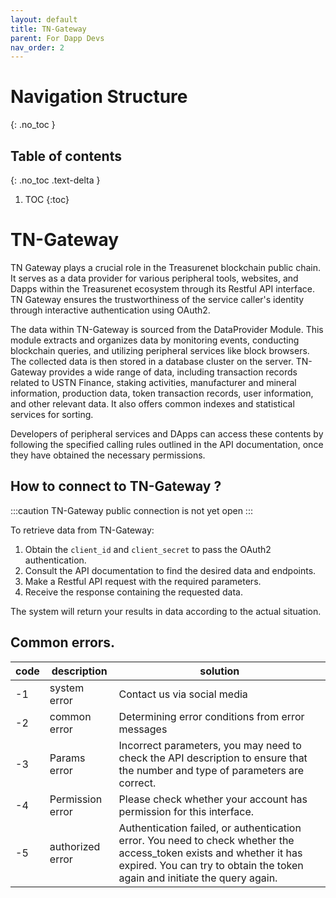```yaml
---
layout: default
title: TN-Gateway
parent: For Dapp Devs
nav_order: 2
---
```

# Navigation Structure
{: .no_toc }

## Table of contents
{: .no_toc .text-delta }

1. TOC
{:toc}



# TN-Gateway

TN Gateway plays a crucial role in the Treasurenet blockchain public chain. It serves as a data provider for various peripheral tools, websites, and Dapps within the Treasurenet ecosystem through its Restful API interface. TN Gateway ensures the trustworthiness of the service caller's identity through interactive authentication using OAuth2.

The data within TN-Gateway is sourced from the DataProvider Module. This module extracts and organizes data by monitoring events, conducting blockchain queries, and utilizing peripheral services like block browsers. The collected data is then stored in a database cluster on the server. TN-Gateway provides a wide range of data, including transaction records related to USTN Finance, staking activities, manufacturer and mineral information, production data, token transaction records, user information, and other relevant data. It also offers common indexes and statistical services for sorting.

Developers of peripheral services and DApps can access these contents by following the specified calling rules outlined in the API documentation, once they have obtained the necessary permissions.

## How to connect to TN-Gateway ?

:::caution
TN-Gateway public connection is not yet open
:::

To retrieve data from TN-Gateway:

1. Obtain the `client_id` and `client_secret` to pass the OAuth2 authentication.
2. Consult the API documentation to find the desired data and endpoints.
3. Make a Restful API request with the required parameters.
4. Receive the response containing the requested data.

The system will return your results in data according to the actual situation.

## Common errors.

| code | description      | solution                                                                                                                                                                                          |
| ---- | ---------------- | ------------------------------------------------------------------------------------------------------------------------------------------------------------------------------------------------- |
| -1   | system error     | Contact us via social media                                                                                                                                                                       |
| -2   | common error     | Determining error conditions from error messages                                                                                                                                                  |
| -3   | Params error     | Incorrect parameters, you may need to check the API description to ensure that the number and type of parameters are correct.                                                                     |
| -4   | Permission error | Please check whether your account has permission for this interface.                                                                                                                              |
| -5   | authorized error | Authentication failed, or authentication error. You need to check whether the access_token exists and whether it has expired. You can try to obtain the token again and initiate the query again. |